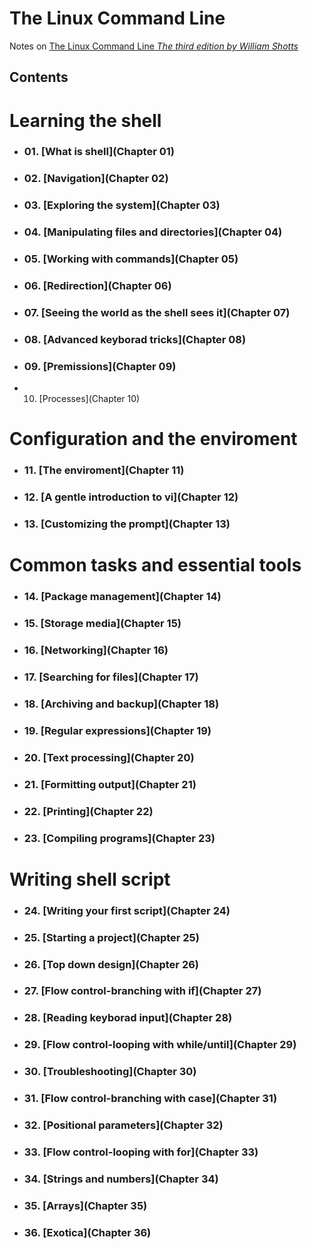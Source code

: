 # The Linux Command Line
Notes on [The Linux Command Line *The third edition by William Shotts*](http://linuxcommand.org/tlcl.php)

## Contents

# Learning the shell
* ### 01. [What is shell](Chapter 01)
* ### 02. [Navigation](Chapter 02)
* ### 03. [Exploring the system](Chapter 03)
* ### 04. [Manipulating files and directories](Chapter 04)
* ### 05. [Working with commands](Chapter 05)
* ### 06. [Redirection](Chapter 06)
* ### 07. [Seeing the world as the shell sees it](Chapter 07)
* ### 08. [Advanced keyborad tricks](Chapter 08)
* ### 09. [Premissions](Chapter 09)
*  10. [Processes](Chapter 10)

# Configuration and the enviroment
* ### 11. [The enviroment](Chapter 11)
* ### 12. [A gentle introduction to vi](Chapter 12)
* ### 13. [Customizing the prompt](Chapter 13)

# Common tasks and essential tools
* ### 14. [Package management](Chapter 14)
* ### 15. [Storage media](Chapter 15)
* ### 16. [Networking](Chapter 16)
* ### 17. [Searching for files](Chapter 17)
* ### 18. [Archiving and backup](Chapter 18)
* ### 19. [Regular expressions](Chapter 19)
* ### 20. [Text processing](Chapter 20)
* ### 21. [Formitting output](Chapter 21)
* ### 22. [Printing](Chapter 22)
* ### 23. [Compiling programs](Chapter 23)

# Writing shell script
* ### 24. [Writing your first script](Chapter 24)
* ### 25. [Starting a project](Chapter 25)
* ### 26. [Top down design](Chapter 26)
* ### 27. [Flow control-branching with if](Chapter 27)
* ### 28. [Reading keyborad input](Chapter 28)
* ### 29. [Flow control-looping with while/until](Chapter 29)
* ### 30. [Troubleshooting](Chapter 30)
* ### 31. [Flow control-branching with case](Chapter 31)
* ### 32. [Positional parameters](Chapter 32)
* ### 33. [Flow control-looping with for](Chapter 33)
* ### 34. [Strings and numbers](Chapter 34)
* ### 35. [Arrays](Chapter 35)
* ### 36. [Exotica](Chapter 36)
